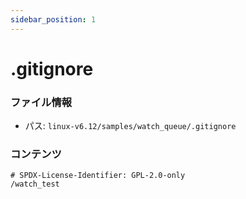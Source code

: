 ```yaml
---
sidebar_position: 1
---
```

# .gitignore

### ファイル情報

- パス: `linux-v6.12/samples/watch_queue/.gitignore`

### コンテンツ

```gitignore
# SPDX-License-Identifier: GPL-2.0-only
/watch_test

```
